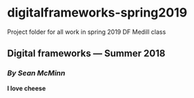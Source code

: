 # digitalframeworks-spring2019
Project folder for all work in spring 2019 DF Medill class
## Digital frameworks — Summer 2018
### *By Sean McMinn*

__I love cheese__

